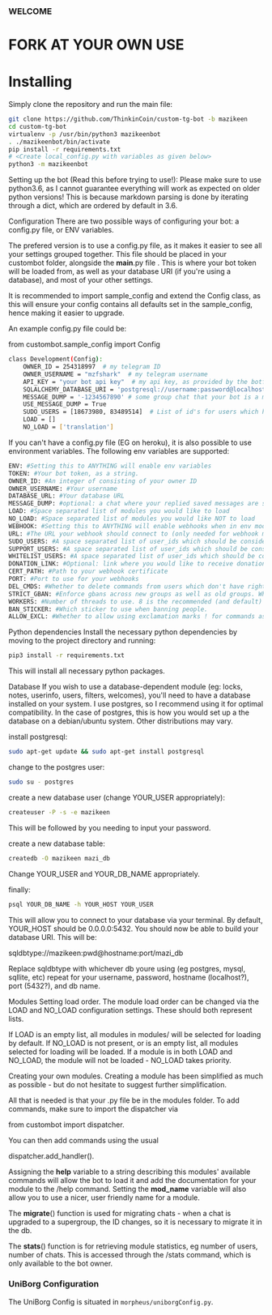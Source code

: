 ### WELCOME
# FORK AT YOUR OWN USE
# Installing

Simply clone the repository and run the main file:
```sh
git clone https://github.com/ThinkinCoin/custom-tg-bot -b mazikeen
cd custom-tg-bot
virtualenv -p /usr/bin/python3 mazikeenbot
. ./mazikeenbot/bin/activate
pip install -r requirements.txt
# <Create local_config.py with variables as given below>
python3 -m mazikeenbot
```
Setting up the bot (Read this before trying to use!):
Please make sure to use python3.6, as I cannot guarantee everything will work as expected on older python versions! This is because markdown parsing is done by iterating through a dict, which are ordered by default in 3.6.

Configuration
There are two possible ways of configuring your bot: a config.py file, or ENV variables.

The prefered version is to use a config.py file, as it makes it easier to see all your settings grouped together. This file should be placed in your custombot folder, alongside the __main__.py file . This is where your bot token will be loaded from, as well as your database URI (if you're using a database), and most of your other settings.

It is recommended to import sample_config and extend the Config class, as this will ensure your config contains all defaults set in the sample_config, hence making it easier to upgrade.

An example config.py file could be:

from custombot.sample_config import Config

```sh
class Development(Config):
    OWNER_ID = 254318997  # my telegram ID
    OWNER_USERNAME = "mzfshark"  # my telegram username
    API_KEY = "your bot api key"  # my api key, as provided by the botfather
    SQLALCHEMY_DATABASE_URI = 'postgresql://username:password@localhost:5432/database'  # sample db credentials
    MESSAGE_DUMP = '-1234567890' # some group chat that your bot is a member of
    USE_MESSAGE_DUMP = True
    SUDO_USERS = [18673980, 83489514]  # List of id's for users which have sudo access to the bot.
    LOAD = []
    NO_LOAD = ['translation']
 ```
If you can't have a config.py file (EG on heroku), it is also possible to use environment variables. The following env variables are supported:
```sh
ENV: #Setting this to ANYTHING will enable env variables
TOKEN: #Your bot token, as a string.
OWNER_ID: #An integer of consisting of your owner ID
OWNER_USERNAME: #Your username
DATABASE_URL: #Your database URL
MESSAGE_DUMP: #optional: a chat where your replied saved messages are stored, to stop people deleting their old
LOAD: #Space separated list of modules you would like to load
NO_LOAD: #Space separated list of modules you would like NOT to load
WEBHOOK: #Setting this to ANYTHING will enable webhooks when in env mode messages
URL: #The URL your webhook should connect to (only needed for webhook mode)
SUDO_USERS: #A space separated list of user_ids which should be considered sudo users
SUPPORT_USERS: #A space separated list of user_ids which should be considered support users (can gban/ungban, nothing else)
WHITELIST_USERS: #A space separated list of user_ids which should be considered whitelisted - they can't be banned.
DONATION_LINK: #Optional: link where you would like to receive donations.
CERT_PATH: #Path to your webhook certificate
PORT: #Port to use for your webhooks
DEL_CMDS: #Whether to delete commands from users which don't have rights to use that command
STRICT_GBAN: #Enforce gbans across new groups as well as old groups. When a gbanned user talks, he will be banned.
WORKERS: #Number of threads to use. 8 is the recommended (and default) amount, but your experience may vary. Note that going crazy with more threads wont necessarily speed up your bot, given the large amount of sql data accesses, and the way python asynchronous calls work.
BAN_STICKER: #Which sticker to use when banning people.
ALLOW_EXCL: #Whether to allow using exclamation marks ! for commands as well as /.
```
Python dependencies
Install the necessary python dependencies by moving to the project directory and running:
 ```sh
pip3 install -r requirements.txt
 ```
This will install all necessary python packages.

Database
If you wish to use a database-dependent module (eg: locks, notes, userinfo, users, filters, welcomes), you'll need to have a database installed on your system.
I use postgres, so I recommend using it for optimal compatibility.
In the case of postgres, this is how you would set up a the database on a debian/ubuntu system. Other distributions may vary.

install postgresql:
 ```sh
sudo apt-get update && sudo apt-get install postgresql
 ```
change to the postgres user:
 ```sh
sudo su - postgres
 ```
create a new database user (change YOUR_USER appropriately):
 ```sh
createuser -P -s -e mazikeen
 ```
This will be followed by you needing to input your password.

create a new database table:
 ```sh
createdb -O mazikeen mazi_db
 ```
Change YOUR_USER and YOUR_DB_NAME appropriately.

finally:
 ```sh
psql YOUR_DB_NAME -h YOUR_HOST YOUR_USER
 ```
This will allow you to connect to your database via your terminal. By default, YOUR_HOST should be 0.0.0.0:5432.
You should now be able to build your database URI. This will be:

sqldbtype://mazikeen:pwd@hostname:port/mazi_db

Replace sqldbtype with whichever db youre using (eg postgres, mysql, sqllite, etc) repeat for your username, password, hostname (localhost?), port (5432?), and db name.

Modules
Setting load order.
The module load order can be changed via the LOAD and NO_LOAD configuration settings. These should both represent lists.

If LOAD is an empty list, all modules in modules/ will be selected for loading by default.
If NO_LOAD is not present, or is an empty list, all modules selected for loading will be loaded.
If a module is in both LOAD and NO_LOAD, the module will not be loaded - NO_LOAD takes priority.

Creating your own modules.
Creating a module has been simplified as much as possible - but do not hesitate to suggest further simplification.

All that is needed is that your .py file be in the modules folder.
To add commands, make sure to import the dispatcher via

from custombot import dispatcher.

You can then add commands using the usual

dispatcher.add_handler().

Assigning the __help__ variable to a string describing this modules' available commands will allow the bot to load it and add the documentation for your module to the /help command. Setting the __mod_name__ variable will also allow you to use a nicer, user friendly name for a module.

The __migrate__() function is used for migrating chats - when a chat is upgraded to a supergroup, the ID changes, so it is necessary to migrate it in the db.

The __stats__() function is for retrieving module statistics, eg number of users, number of chats. This is accessed through the /stats command, which is only available to the bot owner.


### UniBorg Configuration

The UniBorg Config is situated in `morpheus/uniborgConfig.py`.


